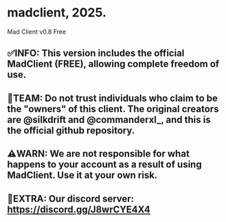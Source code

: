# madclient, 2025.
Mad Client v0.8 Free

✅INFO: This version includes the official MadClient (FREE), allowing complete freedom of use.
-----------------------------------------------------------------------------------------------------------------------------------------------------------------------------------
👥TEAM: Do not trust individuals who claim to be the "owners" of this client. The original creators are @silkdrift and @commanderxl_, and this is the official github repository.
-----------------------------------------------------------------------------------------------------------------------------------------------------------------------------------
⚠️WARN: We are not responsible for what happens to your account as a result of using MadClient. Use it at your own risk.
-----------------------------------------------------------------------------------------------------------------------------------------------------------------------------------
📨EXTRA: Our discord server:
https://discord.gg/J8wrCYE4X4
-----------------------------------------------------------------------------------------------------------------------------------------------------------------------------------
